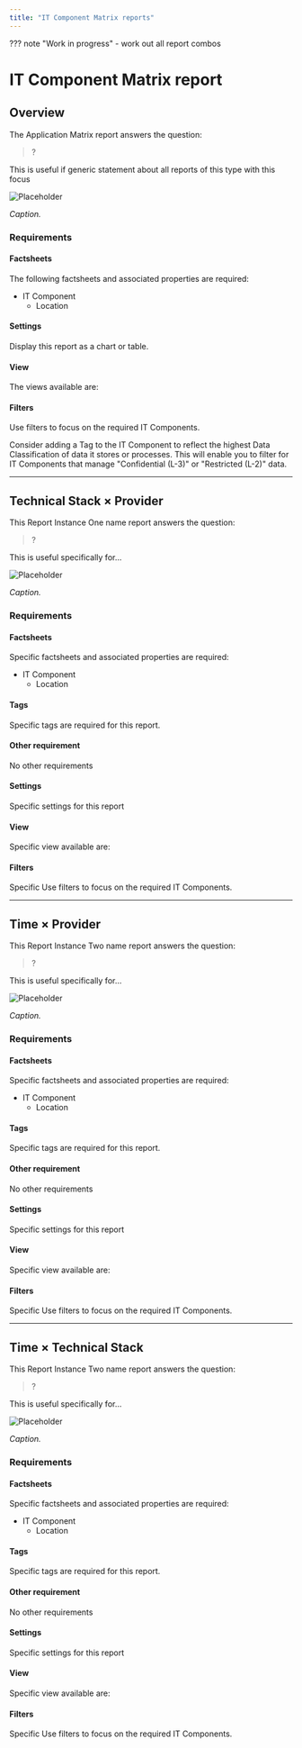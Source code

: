 ```yaml
---
title: "IT Component Matrix reports"
---
```


??? note "Work in progress"
    - work out all report combos

# IT Component Matrix report

## Overview

The Application Matrix report answers the question:

>?

This is useful if generic statement about all reports of this type with this focus

![Placeholder](https://dummyimage.com/800x450/eee/aaa)

*Caption.*

### Requirements

#### Factsheets

The following factsheets and associated properties are required:

- IT Component
    - Location

<!--
#### Tags 

- No tags are required for this report

#### Other requirement

- No other requirements
-->


#### Settings

Display this report as a chart or table. 

#### View

The views available are: 

#### Filters

Use filters to focus on the required IT Components.

Consider adding a Tag to the IT Component to reflect the highest Data Classification of data it stores or processes. This will enable you to filter for IT Components that manage "Confidential&nbsp;(L-3)" or "Restricted&nbsp;(L-2)" data.

<!--
#### Editing

This report cannot be edited
--> 

--- 

## Technical Stack × Provider

This Report Instance One name report answers the question:

>?

This is useful specifically for... 

![Placeholder](https://dummyimage.com/800x450/eee/aaa)

*Caption.*

### Requirements

#### Factsheets

Specific factsheets and associated properties are required:

- IT Component
    - Location

#### Tags 

Specific tags are required for this report.

#### Other requirement

No other requirements

#### Settings

Specific settings for this report 

#### View

Specific view available are: 

#### Filters

Specific Use filters to focus on the required IT Components.

--- 

## Time × Provider

This Report Instance Two name report answers the question:

>?

This is useful specifically for... 

![Placeholder](https://dummyimage.com/800x450/eee/aaa)

*Caption.*

### Requirements

#### Factsheets

Specific factsheets and associated properties are required:

- IT Component
    - Location

#### Tags 

Specific tags are required for this report.

#### Other requirement

No other requirements

#### Settings

Specific settings for this report 

#### View

Specific view available are: 

#### Filters

Specific Use filters to focus on the required IT Components.

--- 

## Time × Technical Stack

This Report Instance Two name report answers the question:

>?

This is useful specifically for... 

![Placeholder](https://dummyimage.com/800x450/eee/aaa)

*Caption.*

### Requirements

#### Factsheets

Specific factsheets and associated properties are required:

- IT Component
    - Location

#### Tags 

Specific tags are required for this report.

#### Other requirement

No other requirements

#### Settings

Specific settings for this report 

#### View

Specific view available are: 

#### Filters

Specific Use filters to focus on the required IT Components.
